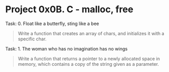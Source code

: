 # Project 0x0B. C - malloc, free

Task: 0. Float like a butterfly, sting like a bee
> Write a function that creates an array of chars, and initializes it with a specific char.

Task: 1. The woman who has no imagination has no wings
> Write a function that returns a pointer to a newly allocated space in memory, which contains a copy of the string given as a parameter.

